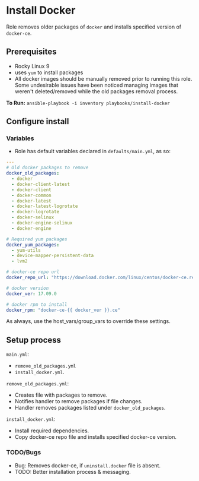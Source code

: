 # Install Docker

Role removes older packages of `docker` and installs specified version of
`docker-ce`.

## Prerequisites

- Rocky Linux 9
- uses `yum` to install packages
- All docker images should be manually removed prior to running this role. Some
  undesirable issues have been noticed managing images that weren't
  deleted/removed while the old packages removal process.

**To Run:** `ansible-playbook -i inventory playbooks/install-docker`

## Configure install
### Variables

- Role has default variables declared in `defaults/main.yml`, as so:

```yaml
---
# Old docker packages to remove
docker_old_packages:
  - docker
  - docker-client-latest
  - docker-client
  - docker-common
  - docker-latest
  - docker-latest-logrotate
  - docker-logrotate
  - docker-selinux
  - docker-engine-selinux
  - docker-engine

# Required yum packages
docker_yum_packages:
  - yum-utils
  - device-mapper-persistent-data
  - lvm2

# docker-ce repo url
docker_repo_url: "https://download.docker.com/linux/centos/docker-ce.repo"

# docker version
docker_ver: 17.09.0

# docker rpm to install
docker_rpm: "docker-ce-{{ docker_ver }}.ce"
```

As always, use the host_vars/group_vars to override these settings.

## Setup process

`main.yml`:
  - `remove_old_packages.yml`
  - `install_docker.yml`.

`remove_old_packages.yml`:
  - Creates file with packages to remove.
  - Notifies handler to remove packages if file changes.
  - Handler removes packages listed under `docker_old_packages`.

`install_docker.yml`:
  - Install required dependencies.
  - Copy docker-ce repo file and installs specified docker-ce version.

### TODO/Bugs

- Bug: Removes docker-ce, if `uninstall.docker` file is absent.
- TODO: Better installation process & messaging.
